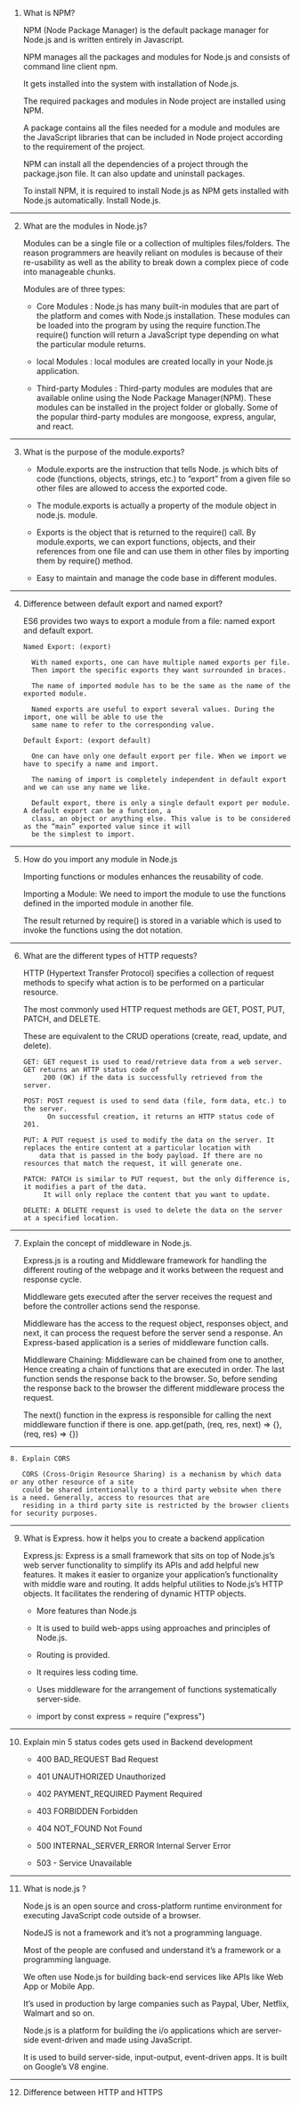 1. What is NPM?
  
   NPM (Node Package Manager) is the default package manager for Node.js and is written entirely in Javascript.
  
   NPM manages all the packages and modules for Node.js and consists of command line client npm. 
  
   It gets installed into the system with installation of Node.js. 
  
   The required packages and modules in Node project are installed using NPM.
  
   A package contains all the files needed for a module and modules are the JavaScript libraries that can be included in Node project according to the 
   requirement of the project.
   
   NPM can install all the dependencies of a project through the package.json file. It can also update and uninstall packages.
  
   To install NPM, it is required to install Node.js as NPM gets installed with Node.js automatically.
           Install Node.js.
           
  _____________________________________________________________________________________________________________________________________________________________
  
 2. What are the modules in Node.js?
 
    Modules can be a single file or a collection of multiples files/folders. 
    The reason programmers are heavily reliant on modules is because of their re-usability as well as the ability to break down a complex piece of code
    into manageable chunks.
    
    Modules are of three types:
   
    - Core Modules        : Node.js has many built-in modules that are part of the platform and comes with Node.js installation. 
                              These modules can be loaded into the program by using the require function.The require() function will
                              return a JavaScript type depending on what the particular module returns.
                              
    - local Modules       :  local modules are created locally in your Node.js application.
        
    - Third-party Modules :  Third-party modules are modules that are available online using the Node Package Manager(NPM). 
                               These modules can be installed in the project folder or globally. Some of the popular third-party modules are mongoose, express, 
                               angular, and react.
                               
 ________________________________________________________________________________________________________________________________________________________________
    
  3. What is the purpose of the module.exports?
  
     - Module.exports are the instruction that tells Node. js which bits of code (functions, objects, strings, etc.) 
       to “export” from a given file so other files are allowed to access the exported code.
       
     - The module.exports is actually a property of the module object in node.js. module. 
     
     - Exports is the object that is returned to the require() call. By module.exports, we can export functions, objects, and their 
       references from one file and can use them in other files by importing them by require() method.
       
      - Easy to maintain and manage the code base in different modules.
      
_____________________________________________________________________________________________________________________________________________________________________

  4. Difference between default export and named export?
  
     ES6 provides two ways to export a module from a file: named export and default export.

         Named Export: (export)

           With named exports, one can have multiple named exports per file. 
           Then import the specific exports they want surrounded in braces. 
      
           The name of imported module has to be the same as the name of the exported module.
           
           Named exports are useful to export several values. During the import, one will be able to use the
           same name to refer to the corresponding value.
           
         Default Export: (export default)

           One can have only one default export per file. When we import we have to specify a name and import.
           
           The naming of import is completely independent in default export and we can use any name we like.
           
           Default export, there is only a single default export per module. A default export can be a function, a 
           class, an object or anything else. This value is to be considered as the “main” exported value since it will 
           be the simplest to import.
         
________________________________________________________________________________________________________________________________________________________________

   5. How do you import any module in Node.js
   
      Importing functions or modules enhances the reusability of code.
      
      Importing a Module: We need to import the module to use the functions defined in the imported module in another file.
      
      The result returned by require() is stored in a variable which is used to invoke the functions using the dot notation.
      
_______________________________________________________________________________________________________________________________________________________________

   6. What are the different types of HTTP requests?
   
      HTTP (Hypertext Transfer Protocol) specifies a collection of request methods to specify what 
      action is to be performed on a particular resource.
      
      The most commonly used HTTP request methods are GET, POST, PUT, PATCH, and DELETE. 
      
      These are equivalent to the CRUD operations (create, read, update, and delete).
      
          GET: GET request is used to read/retrieve data from a web server. GET returns an HTTP status code of
               200 (OK) if the data is successfully retrieved from the server.

          POST: POST request is used to send data (file, form data, etc.) to the server. 
                On successful creation, it returns an HTTP status code of 201.

          PUT: A PUT request is used to modify the data on the server. It replaces the entire content at a particular location with 
              data that is passed in the body payload. If there are no resources that match the request, it will generate one.

          PATCH: PATCH is similar to PUT request, but the only difference is, it modifies a part of the data.
               It will only replace the content that you want to update.

          DELETE: A DELETE request is used to delete the data on the server at a specified location.
          
______________________________________________________________________________________________________________________________________________________________

   7. Explain the concept of middleware in Node.js.
   
      Express.js is a routing and Middleware framework for handling the different routing of 
      the webpage and it works between the request and response cycle.

      Middleware gets executed after the server receives the request and before the controller actions send the response.

      Middleware has the access to the request object, responses object, and next, it can process the request 
        before the server send a response. An Express-based application is a series of middleware function calls.

      Middleware Chaining: Middleware can be chained from one to another, Hence creating a chain of functions 
        that are executed in order. The last function sends the response back to the browser. So, before sending the 
        response back to the browser the different middleware process the request.

      The next() function in the express is responsible for calling the next middleware function if there is one.
         app.get(path, (req, res, next) => {}, (req, res) => {})
         
______________________________________________________________________________________________________________________________________________________________
   
    8. Explain CORS
      
       CORS (Cross-Origin Resource Sharing) is a mechanism by which data or any other resource of a site 
       could be shared intentionally to a third party website when there is a need. Generally, access to resources that are 
       residing in a third party site is restricted by the browser clients for security purposes.
       
_____________________________________________________________________________________________________________________________________________________________

   9. What is Express. how it helps you to create a backend application
   
      Express.js: Express is a small framework that sits on top of Node.js’s web server functionality to simplify its 
      APIs and add helpful new features. It makes it easier to organize your application’s functionality with middle ware 
      and routing. 
      It adds helpful utilities to Node.js’s HTTP objects. It facilitates the rendering of dynamic HTTP objects.

      - More features than Node.js

      - It is used to build web-apps using approaches and principles of Node.js.

      - Routing is provided.

      - It requires less coding time.

      - Uses middleware for the arrangement of functions systematically server-side.

      - import by const express = require ("express")
      
_____________________________________________________________________________________________________________________________________________________________

   10. Explain min 5 status codes gets used in Backend development
   
       - 400 BAD_REQUEST Bad Request 
       
       - 401 UNAUTHORIZED Unauthorized 
       
       - 402 PAYMENT_REQUIRED Payment Required 
       
       - 403 FORBIDDEN Forbidden 
       
       - 404 NOT_FOUND Not Found 
       
       - 500 INTERNAL_SERVER_ERROR Internal Server Error
       
       - 503 - Service Unavailable
       
____________________________________________________________________________________________________________________________________________________________

   11. What is node.js ?

        Node.js is an open source and cross-platform runtime environment for executing JavaScript code outside of a browser.
        
        NodeJS is not a framework and it’s not a programming language. 
        
        Most of the people are confused and understand it’s a framework or a programming language.
        
        We often use Node.js for building back-end services like APIs like Web App or Mobile App.
        
        It’s used in production by large companies such as Paypal, Uber, Netflix, Walmart and so on.
        
        Node.js is a platform for building the i/o applications which are server-side event-driven and made using JavaScript. 
        
        It is used to build server-side, input-output, event-driven apps. It is built on Google’s V8 engine.
        
___________________________________________________________________________________________________________________________________________________________

   12. Difference between HTTP and HTTPS

       



  
     


